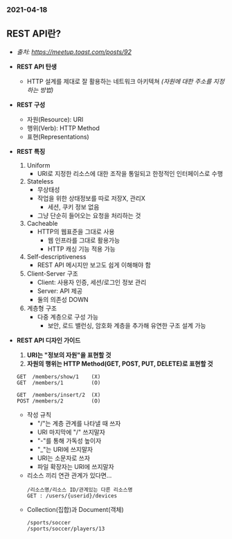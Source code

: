 ### 2021-04-18

## REST API란?
- *출처: https://meetup.toast.com/posts/92*
- __REST API 탄생__
    - HTTP 설계를 제대로 잘 활용하는 네트워크 아키텍쳐 *(자원에 대한 주소를 지정하는 방법)*

- __REST 구성__
    - 자원(Resource): URI
    - 행위(Verb): HTTP Method
    - 표현(Representations)
    
- __REST 특징__
    1. Uniform
        - URI로 지정한 리소스에 대한 조작을 통일되고 한정적인 인터페이스로 수행
    2. Stateless
        - 무상태성
        - 작업을 위한 상태정보를 따로 저장X, 관리X
            - 세션, 쿠키 정보 없음
        - 그냥 단순히 들어오는 요청을 처리하는 것
    3. Cacheable
        - HTTP의 웹표준을 그대로 사용
            - 웹 인프라를 그대로 활용가능
            - HTTP 캐싱 기능 적용 가능
    4. Self-descriptiveness
        - REST API 메시지만 보고도 쉽게 이해해야 함
    5. Client-Server 구조
        - Client: 사용자 인증, 세션/로그인 정보 관리
        - Server: API 제공
        - 둘의 의존성 DOWN
    6. 계층형 구조
        - 다중 계층으로 구성 가능
            - 보안, 로드 밸런싱, 암호화 계층을 추가해 유연한 구조 설계 가능

- __REST API 디자인 가이드__  
    1. __URI는 "정보의 자원"을 표현할 것__  
    2. __자원의 행위는 HTTP Method(GET, POST, PUT, DELETE)로 표현할 것__
    ```
    GET  /members/show/1    (X)
    GET  /members/1         (O)
    
    GET  /members/insert/2  (X)
    POST /members/2         (O)
    ```
    - 작성 규칙
        - "/"는 계층 관계를 나타낼 때 쓰자
        - URI 마지막에 "/" 쓰지말자
        - "-"를 통해 가독성 높이자
        - "_"는 URI에 쓰지말자
        - URI는 소문자로 쓰자
        - 파일 확장자는 URI에 쓰지말자
    - 리소스 끼리 연관 관계가 있다면...
        ```
        /리소스명/리소스 ID/관계있는 다른 리소스명
        GET : /users/{userid}/devices
        ```
    - Collection(집합)과 Document(객체)
        ```
        /sports/soccer
        /sports/soccer/players/13
        ```